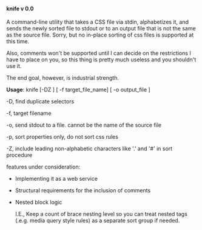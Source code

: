 #### knife v 0.0

A command-line utility that takes a CSS file via stdin, alphabetizes it, and sends the newly sorted file to stdout or to an output file that is not the same as the source file. Sorry, but no in-place sorting of css files is supported at this time.

Also, comments won't be supported until I can decide on the restrictions I have to place on you, so this thing is pretty much useless and you shouldn't use it.

The end goal, however, is industrial strength.
 
 
 
**Usage**: knife [-DZ ] [ -f target_file_name] [ -o output_file ] 

-D, find duplicate selectors

-f, target filename

-o, send stdout to a file. cannot be the name of the source file

-p, sort properties only, do not sort css rules

-Z, include leading non-alphabetic characters like '.' and '#' in sort procedure



features under consideration:

+ Implementing it as a web service

+ Structural requirements for the inclusion of comments

+ Nested block logic

  I.E., Keep a count of brace nesting level so you can treat nested tags (.e.g. media query style rules) as a separate sort group if needed.
